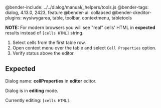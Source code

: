@bender-include: ../../dialog/manual/_helpers/tools.js
@bender-tags: dialog, 4.13.0, 2423, feature
@bender-ui: collapsed
@bender-ckeditor-plugins: wysiwygarea, table, toolbar, contextmenu, tabletools

**NOTE:** For modern browsers you will see "real" cells' HTML in **expected** results instead of `[cells HTML]` string.

1. Select cells from the first table row.
1. Open context menu over the table and select `Cell Properties` option.
2. Verify status above the editor.

## Expected

Dialog name: **cellProperties** in **editor** editor.

Dialog is in **editing** mode.

Currently editing: `[cells HTML]`.
